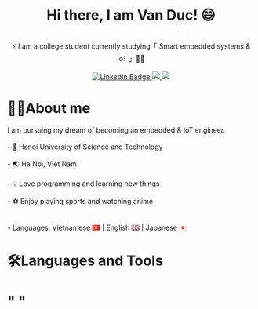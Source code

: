 <div align="center">
  <h1><b>Hi there, I am Van Duc! 😄</b></h1>
</div>
<div align="center">
  <br>⚡ I am a college student currently studying「 Smart embedded systems & IoT 」👨‍🏫
  <br> <br>
</div>
<div id="badges" align="center">
  <a href="https://www.linkedin.com/in/ngvnduc">
    <img src="https://img.shields.io/badge/LinkedIn-blue?style=for-the-badge&logo=linkedin&logoColor=white" alt="LinkedIn Badge"/>
  </a>
  <a href="https://www.facebook.com/vd.ngn.1">
    <img src="https://img.shields.io/badge/Facebook-1877F2?style=for-the-badge&logo=facebook&logoColor=white"/>
  </a>
  <a href="mailto:vanduc051103@gmail.com">
    <img src="https://img.shields.io/badge/Gmail-D14836?style=for-the-badge&logo=gmail&logoColor=white"/>
  </a>
</div>
<div>
  <h1>👨‍💻About me</h1>
</div>
I am pursuing my dream of becoming an embedded & IoT engineer. <br><br>
- 🏫 Hanoi University of Science and Technology <br><br>
- 🌏 Ha Noi, Viet Nam <br><br>
- 💡 Love programming and learning new things <br><br>
- ⚽ Enjoy playing sports and watching anime <br><br>
<p>
- Languages:
Vietnamese <img src="https://raw.githubusercontent.com/ngvnduck/ngvnduck/main/icon/vn.png"/>
 | English <img src="https://raw.githubusercontent.com/ngvnduck/ngvnduck/main/icon/gb.png"/>
 | Japanese <img src="https://raw.githubusercontent.com/ngvnduck/ngvnduck/main/icon/jp.png"/>
</p>

<div>
  <h1>🛠️Languages and Tools</h1>
</div>
<div>
  <h1>"   "</h1>
</div>
